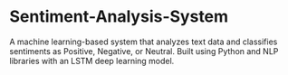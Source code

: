 # Sentiment-Analysis-System
A machine learning-based system that analyzes text data and classifies sentiments as Positive, Negative, or Neutral. Built using Python and NLP libraries with an LSTM deep learning model.
